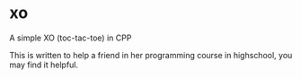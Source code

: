 # xo
A simple XO (toc-tac-toe) in CPP

This is written to help a friend in her programming course in highschool, you may find it helpful.
